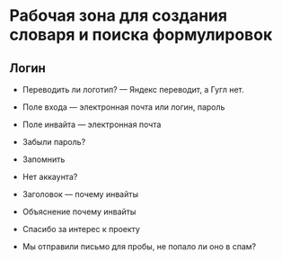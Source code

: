Рабочая зона для создания словаря и поиска формулировок
=======================================================

Логин
-----

* Переводить ли логотип? — Яндекс переводит, а Гугл нет.

* Поле входа — электронная почта или логин, пароль

* Поле инвайта — электронная почта

* Забыли пароль?

* Запомнить

* Нет аккаунта?

* Заголовок — почему инвайты

* Объяснение почему инвайты

* Спасибо за интерес к проекту

* Мы отправили письмо для пробы, не попало ли оно в спам?